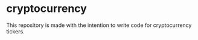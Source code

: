 # cryptocurrency
This repository is made with the intention to write code for cryptocurrency tickers.
